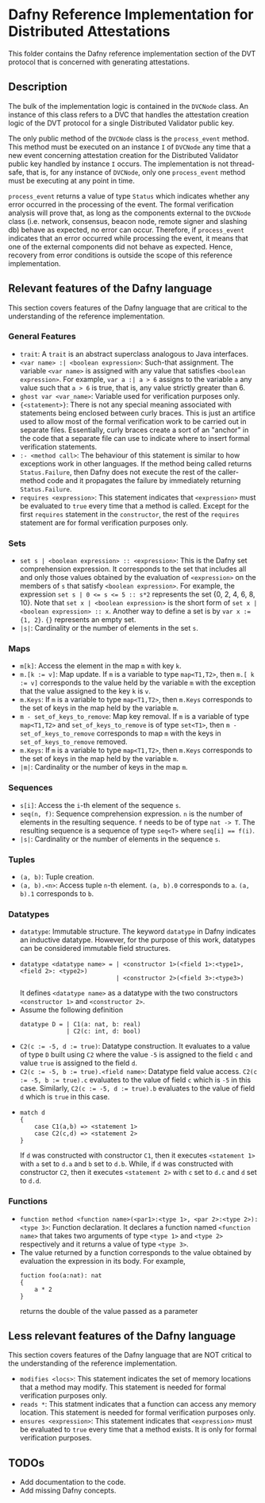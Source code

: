 # Dafny Reference Implementation for Distributed Attestations

This folder contains the Dafny reference implementation section of the DVT protocol that is concerned with generating attestations.

## Description

The bulk of the implementation logic is contained in the `DVCNode` class.
An instance of this class refers to a DVC that handles the attestation creation logic of the DVT protocol for a single Distributed Validator public key.

The only public method of the `DVCNode` class is the `process_event` method.
This method must be executed on an instance `I` of `DVCNode` any time that a new event concerning attestation creation for the Distributed Validator public key handled by instance `I` occurs.
The implementation is not thread-safe, that is, for any instance of `DVCNode`, only one `process_event` method must be executing at any point in time.

`process_event` returns a value of type `Status` which indicates whether any error occurred in the processing of the event.
The formal verification analysis will prove that, as long as the components external to the `DVCNode` class (i.e. network, consensus, beacon node, remote signer and slashing db) behave as expected, no error can occur.
Therefore, if `process_event` indicates that an error occurred while processing the event, it means that one of the external components did not behave as expected.
Hence, recovery from error conditions is outside the scope of this reference implementation.

## Relevant features of the Dafny language

This section covers features of the Dafny language that are critical to the understanding of the reference implementation.

### General Features

- `trait`: A `trait` is an abstract superclass analogous to Java interfaces.
- `<var name> :| <boolean expression>`: Such-that assignment. The variable `<var name>` is assigned with any value that satisfies `<boolean expression>`. For example, `var a :| a > 6` assigns to the variable `a` any value such that `a > 6` is true, that is, any value strictly greater than 6.
- `ghost var <var_name>`: Variable used for verification purposes only.
- `{<statement>}`: There is not any special meaning associated with statements being enclosed between curly braces. This is just an artifice used to allow most of the formal verification work to be carried out in separate files. Essentially, curly braces create a sort of an "anchor" in the code that a separate file can use to indicate where to insert formal verification statements.
- `:- <method call>`: The behaviour of this statement is similar to how exceptions work in other languages. If the method being called returns `Status.Failure`, then Dafny does not execute the rest of the caller-method code and it propagates the failure by immediately returning `Status.Failure`.
- `requires <expression>`: This statement indicates that `<expression>` must be evaluated to `true` every time that a method is called. Except for the first `requires` statement in the `constructor`, the rest of the `requires` statement are for formal verification purposes only.

### Sets
<!-- I would like to mention `set x | P(x)` -->

- `set s | <boolean expression> :: <expression>`: This is the Dafny set comprehension expression. It corresponds to the set that includes all and only those values obtained by the evaluation of `<expression>` on the members of `s` that satisfy `<boolean expression>`.
For example, the expression `set s | 0 <= s <= 5 :: s*2` represents the set {0, 2, 4, 6, 8, 10}.
Note that `set x | <boolean expression>` is the short form of `set x | <boolean expression> :: x`.
Another way to define a set is by `var x := {1, 2}`.
`{}` represents an empty set.
- `|s|`: Cardinality or the number of elements in the set `s`.

### Maps

- `m[k]`: Access the element in the map `m` with key `k`.
- `m.[k := v]`: Map update. If `m` is a variable to type `map<T1,T2>`, then `m.[ k := v]` corresponds to the value held by the variable `m` with the exception that the value assigned to the key `k` is `v`. 
- `m.Keys`: If `m` is a variable to type `map<T1,T2>`, then `m.Keys` corresponds to the set of keys in the map held by the variable `m`.
- `m - set_of_keys_to_remove`: Map key removal. If `m` is a variable of type `map<T1,T2>` and `set_of_keys_to_remove` is of type `set<T1>`, then `m - set_of_keys_to_remove` corresponds to map `m` with the keys in `set_of_keys_to_remove` removed.
- `m.Keys`: If `m` is a variable to type `map<T1,T2>`, then `m.Keys` corresponds to the set of keys in the map held by the variable `m`.
- `|m|`: Cardinality or the number of keys in the map `m`.

### Sequences

- `s[i]`: Access the `i`-th element of the sequence `s`.
- `seq(n, f)`: Sequence comprehension expression. `n` is the number of elements in the resulting sequence. `f` needs to be of type `nat -> T`. The resulting sequence is a sequence of type `seq<T>` where `seq[i] == f(i)`.
- `|s|`: Cardinality or the number of elements in the sequence `s`.


### Tuples

- `(a, b)`: Tuple creation.
- `(a, b).<n>`: Access tuple `n`-th element. `(a, b).0` corresponds to `a`. `(a, b).1` corresponds to `b`.

### Datatypes

- `datatype`: Immutable structure. The keyword `datatype` in Dafny indicates an inductive datatype. However, for the purpose of this work, datatypes can be considered immutable field structures.
- 
    ```
    datatype <datatype name> = | <constructor 1>(<field 1>:<type1>, <field 2>: <type2>)
                               | <constructor 2>(<field 3>:<type3>)
    ```
    It defines `<datatype name>` as a datatype with the two constructors `<constructor 1>` and `<constructor 2>`.
- Assume the following definition  
    ```
    datatype D = | C1(a: nat, b: real)
                 | C2(c: int, d: bool)
    ```
- `C2(c := -5, d := true)`: Datatype construction. It evaluates to a value of type `D` built using `C2` where the value `-5` is assigned to the field `c` and value `true` is assigned to the field `d`.
- `C2(c := -5, b := true).<field name>`: Datatype field value access. `C2(c := -5, b := true).c` evaluates to the value of field `c` which is `-5` in this case. Similarly, `C2(c := -5, d := true).b` evaluates to the value of field `d` which is `true` in this case.
- 
    ```
    match d
    {
        case C1(a,b) => <statement 1>
        case C2(c,d) => <statement 2>
    }
    ```
    If `d` was constructed with constructor `C1`, then it executes `<statement 1>` with `a` set to `d.a` and `b` set to `d.b`. While, if `d` was constructed with constructor `C2`, then it executes `<statement 2>` with `c` set to `d.c` and `d` set to `d.d`. 

### Functions

- `function method <function name>(<par1>:<type 1>, <par 2>:<type 2>): <type 3>`: Function declaration. It declares a function named `<function name>` that takes two arguments of type `<type 1>` and `<type 2>` respectively and it returns a value of type `<type 3>`.
- The value returned by a function corresponds to the value obtained by evaluation the expression in its body.
For example,
    ``` 
    fuction foo(a:nat): nat
    {
        a * 2
    }
    ```
    returns the double of the value passed as a parameter 


## Less relevant features of the Dafny language

This section covers features of the Dafny language that are NOT critical to the understanding of the reference implementation.

- `modifies <locs>`: This statement indicates the set of memory locations that a method may modify. This statement is needed for formal verification purposes only.
- `reads *`: This statment indicates that a function can access any memory location. This statement is needed for formal verification purposes only.
- `ensures <expression>`: This statement indicates that `<expression>` must be evaluated to `true` every time that a method exists. It is only for formal verification purposes.

## TODOs

- Add documentation to the code.
- Add missing Dafny concepts.
